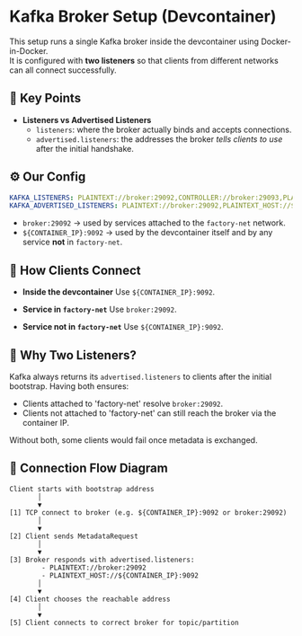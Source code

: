 # Kafka Broker Setup (Devcontainer)

This setup runs a single Kafka broker inside the devcontainer using Docker-in-Docker.  
It is configured with **two listeners** so that clients from different networks can all connect successfully.

## 🔑 Key Points

- **Listeners vs Advertised Listeners**
  - `listeners`: where the broker actually binds and accepts connections.
  - `advertised.listeners`: the addresses the broker *tells clients to use* after the initial handshake.

## ⚙️ Our Config

```yaml
KAFKA_LISTENERS: PLAINTEXT://broker:29092,CONTROLLER://broker:29093,PLAINTEXT_HOST://0.0.0.0:9092
KAFKA_ADVERTISED_LISTENERS: PLAINTEXT://broker:29092,PLAINTEXT_HOST://${CONTAINER_IP}:9092
````

* `broker:29092` → used by services attached to the `factory-net` network.
* `${CONTAINER_IP}:9092` → used by the devcontainer itself and by any service **not** in `factory-net`.

## 📡 How Clients Connect

* **Inside the devcontainer**
  Use `${CONTAINER_IP}:9092`.

* **Service in `factory-net`**
  Use `broker:29092`.

* **Service not in `factory-net`**
  Use `${CONTAINER_IP}:9092`.

## 📝 Why Two Listeners?

Kafka always returns its `advertised.listeners` to clients after the initial bootstrap.
Having both ensures:

* Clients attached to 'factory-net' resolve `broker:29092`.
* Clients not attached to 'factory-net' can still reach the broker via the container IP.

Without both, some clients would fail once metadata is exchanged.

## 🔄 Connection Flow Diagram
```
Client starts with bootstrap address
       │
       ▼
[1] TCP connect to broker (e.g. ${CONTAINER_IP}:9092 or broker:29092)
       │
       ▼
[2] Client sends MetadataRequest
       │
       ▼
[3] Broker responds with advertised.listeners:
        - PLAINTEXT://broker:29092
        - PLAINTEXT_HOST://${CONTAINER_IP}:9092
       │
       ▼
[4] Client chooses the reachable address
       │
       ▼
[5] Client connects to correct broker for topic/partition
```

